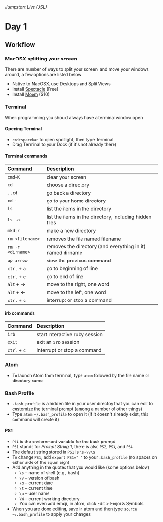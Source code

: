_Jumpstart Live (JSL)_
# Day 1
## Workflow

### MacOSX splitting your screen
There are number of ways to split your screen, and move your windows around, a few options are listed below
* Native to MacOSX, use Desktops and Split Views
* Install [Spectacle](https://www.spectacleapp.com/) (Free)
* Install [Moom](https://manytricks.com/moom/) ($10)

### Terminal
When programming you should always have a terminal window open

#### Opening Terminal
* `cmd+spacebar` to open spotlight, then type Terminal
* Drag Terminal to your Dock (if it's not already there)

#### Terminal commands

| Command | Description |
| :--- | :--- |
| `cmd+K` | clear your screen |
| `cd` | choose a directory |
| `..cd` | go back a directory |
| `cd ~` | go to your home directory |
| `ls` | list the items in the directory |
| `ls -a` | list the items in the directory, including hidden files |
| `mkdir` | make a new directory |
| `rm <filename>` | removes the file named filename |
| `rm -r <dirname>` | removes the directory (and everything in it) named dirname |
| `up arrow` | view the previous command |
| `ctrl` + `a` | go to beginning of line |
| `ctrl` + `e` | go to end of line |
| `alt` + &#8594; | move to the right, one word |
| `alt` + &#8592; | move to the left, one word |
| `ctrl` + `c` | interrupt or stop a command |

#### irb commands

| Command | Description |
| :--- | :--- |
| `irb` | start interactive ruby session |
| `exit` | exit an `irb` session |
| `ctrl` + `c` | interrupt or stop a command |

### Atom
* To launch Atom from terminal, type `atom` followed by the file name or directory name

### Bash Profile
* `.bash_profile` is a hidden file in your user directoy that you can edit to customize the terminal prompt (among a number of other things)
* Type `atom ~/.bash_profile` to open it (if it doesn't already exist, this command will create it)

#### PS1
* `PS1` is the enviornment variable for the bash prompt
* `PS1` stands for _Prompt String 1_, there is also `PS2`, `PS3`, and `PS4`
* The default string stored in `PS1` is `\s-\v\$`
* To change `PS1`, add `export PS1=" "` to your `.bash_profile` (no spaces on either side of the equal sign)
* Add anything in the quotes that you would like (some options below)
  * `\s` – name of shell (e.g., bash)
  * `\v` – version of bash
  * `\d` – current date
  * `\t` – current time
  * `\u` – user name
  * `\W` – current working directory
  * You can even add emoji, in atom, click Edit > Emjoi & Symbols
* When you are done editing, save in atom and then type `source ~/.bash_profile` to apply your changes
